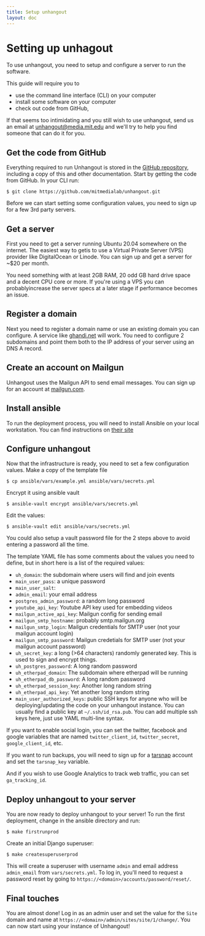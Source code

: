 ```yaml
---
title: Setup unhangout
layout: doc
---
```


# Setting up unhagout

To use unhangout, you need to setup and configure a server to run the software.

This guide will require you to
- use the command line interface (CLI) on your computer
- install some software on your computer
- check out code from GitHub, 

If that seems too intimidating and you still wish to use unhangout, send us an email at unhangout@media.mit.edu and we'll try to help you find someone that can do it for you.

## Get the code from GitHub

Everything required to run Unhangout is stored in the [GitHub repository](https://github.com/mitmedialab/unhangout), including a copy of this and other documentation. Start by getting the code from GitHub. In your CLI run:

```
$ git clone https://github.com/mitmedialab/unhangout.git
```

Before we can start setting some configuration values, you need to sign up for a few 3rd party servers.

## Get a server

First you need to get a server running Ubuntu 20.04 somewhere on the internet. The easiest way to getis to use a Virtual Private Server (VPS) provider like DigitalOcean or Linode. You can sign up and get a server for ~$20 per month.

You need something with at least 2GB RAM, 20 odd GB hard drive space and a decent CPU core or more. If you're using a VPS you can probablyincrease the server specs at a later stage if performance becomes an issue.

## Register a domain

Next you need to register a domain name or use an existing domain you can configure. A service like [ghandi.net](https://www.gandi.net/) will work. You need to configure 2 subdomains and point them both to the IP address of your server using an DNS A record.

## Create an account on Mailgun

Unhangout uses the Mailgun API to send email messages. You can sign up for an account at [mailgun.com](https://www.mailgun.com/).

## Install ansible

To run the deployment process, you will need to install Ansible on your local workstation. You can find instructions on [their site](https://docs.ansible.com/ansible/latest/installation_guide/index.html)

## Configure unhangout

Now that the infrastructure is ready, you need to set a few configuration values. Make a copy of the template file 

```
$ cp ansible/vars/example.yml ansible/vars/secrets.yml
```

Encrypt it using ansible vault

```
$ ansible-vault encrypt ansible/vars/secrets.yml
```

Edit the values:

```
$ ansible-vault edit ansible/vars/secrets.yml
```

You could also setup a vault password file for the 2 steps above to avoid entering a password all the time.

The template YAML file has some comments about the values you need to define, but in short here is a list of the required values:

 - `uh_domain`: the subdomain where users will find and join events
 - `main_user_pass`: a unique password
 - `main_user_salt`: 
 - `admin_email`: your email address
 - `postgres_admin_password`: a random long password
 - `youtube_api_key`: Youtube API key used for embedding videos
 - `mailgun_active_api_key`: Mailgun config for sending email
 - `mailgun_smtp_hostname`: probably smtp.mailgun.org
 - `mailgun_smtp_login`: Mailgun credentials for SMTP user (not your mailgun account login)
 - `mailgun_smtp_password`: Mailgun credetials for SMTP user (not your mailgun account password)
 - `uh_secret_key`: a long (>64 characters) randomly generated key. This is used to sign and encrypt things.
 - `uh_postgres_password`: A long random password
 - `uh_etherpad_domain`: The subdomain where etherpad will be running
 - `uh_etherpad_db_password`: A long random password
 - `uh_etherpad_session_key`: Another long random string
 - `uh_etherpad_api_key`: Yet another long random string
 - `main_user_authorized_keys`: public SSH keys for anyone who will be deploying/updating the code on your unhangout instance. You can usually find a public key at `~/.ssh/id_rsa.pub`. You can add multiple ssh keys here, just use YAML multi-line syntax.

If you want to enable social login, you can set the twitter, facebook and google variables that are named `twitter_client_id`, `twitter_secret`, `google_client_id`, etc.

If you want to run backups, you will need to sign up for a [tarsnap](https://www.tarsnap.com/) account and set the `tarsnap_key` variable.

And if you wish to use Google Analytics to track web traffic, you can set `ga_tracking_id`.

## Deploy unhangout to your server

You are now ready to deploy unhangout to your server! To run the first deployment, change in the ansible directory and run:
```
$ make firstrunprod
```

Create an initial Django superuser:
```
$ make createsuperuserprod
```

This will create a superuser with username `admin` and email address `admin_email` from `vars/secrets.yml`.  To log in, you'll need to request a password reset by going to `https://<domain>/accounts/password/reset/`.
   
## Final touches

You are almost done! Log in as an admin user and set the value for the `Site` domain and name at `https://<domain>/admin/sites/site/1/change/`. You can now start using your instance of Unhangout!
